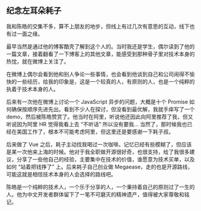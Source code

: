 ## 纪念左耳朵耗子

我和陈皓的交集不多，算不上朋友的地步，但线上有过几次有意思的互动，线下也有过一面之缘。

最早当然是通过他的博客酷壳了解到这个人的。当时我还是学生，偶尔读到了他的一篇文章，接着翻看了一下博客上的其他文章，能感受到那种骨子里对技术本身的热忱，就在微博上关注了。

在微博上偶尔会看到他和别人争论一些事情，也会看到他谈到自己和公司闹得不愉快的一些经历，给我的印象是，这是一个较真的人，有原则的人，也是一个纯粹的执着于技术本身的人。

后来有一次他在微博上讨论一个 JavaScript 异步的问题，大概是十个 Promise 如何确保按顺序先进先出。看到不少人在探讨，但没看到最优解，我就手痒写了一个 demo，然后被陈皓赞赏了。他当时在阿里，听说他还因此向阿里推荐了我，但又听说因为阿里 HR 觉得我看上去 “不听话” 所以没有要我... 当然了，那时候我也已经在美国工作了，根本不可能考虑阿里，但这里还是要感谢一下耗子叔。

后来做了 Vue 之后，耗子主动找我喝过一次咖啡。记忆已经有些模糊了，但应该是某一次他来上海的时候。他对于我全职做开源很好奇，也很支持，给了我很多建议，分享了一些他自己的经验，主要集中在技术的价值，谁愿意为技术买单，以及如何 “站着把钱挣了” 上。后来耗子自己创业做 Megaease，走的也是开源路线，可能这就是相信技术本身的人会选择的路线吧。

陈皓是一个纯粹的技术人，一个乐于分享的人，一个秉持着自己的原则过了一生的人。他为中文开发者群体留下了一笔不可磨灭的精神遗产，值得被大家尊敬和铭记。

